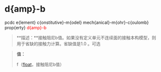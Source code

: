 # d{amp}-b
pcdc e{lement} c{onstitutive}-m{odel} mech{anical}-m{ohr}-c{oulomb} prop{erty} <span style='color: red;'>d{amp}-b</span>
> **描述：**接触阻尼b值。如果没有定义单元不连续面的接触本构模型，则用于省缺的接触力计算。省缺值是1.0
。可选

> 
> **值：**
> 
> f（[float](数据类型/float/)，接触阻尼b值）

